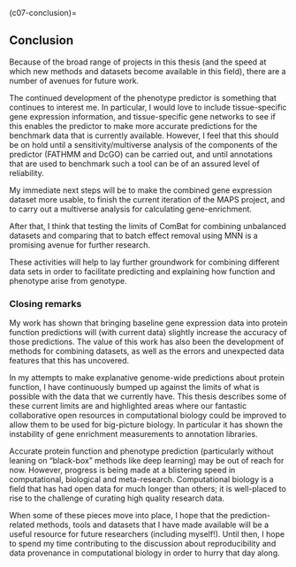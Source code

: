 (c07-conclusion)=
## Conclusion
[//]: # (TODO: Rewrite: tell the truth)
Because of the broad range of projects in this thesis (and the speed at which new methods and datasets become available in this field), there are a number of avenues for future work. 

The continued development of the phenotype predictor is something that continues to interest me. In particular, I would love to include tissue-specific gene expression information, and tissue-specific gene networks to see if this enables the predictor to make more accurate predictions for the benchmark data that is currently available. However, I feel that this should be on hold until a sensitivity/multiverse analysis of the components of the predictor (FATHMM and DcGO) can be carried out, and until annotations that are used to benchmark such a tool can be of an assured level of reliability.

My immediate next steps will be to make the combined gene expression dataset more usable, to finish the current iteration of the MAPS project, and to carry out a multiverse analysis for calculating gene-enrichment.

After that, I think that testing the limits of ComBat for combining unbalanced datasets and comparing that to batch effect removal using MNN is a promising avenue for further research.

These activities will help to lay further groundwork for combining different data sets in order to facilitate predicting and explaining how function and phenotype arise from genotype.

### Closing remarks

My work has shown that bringing baseline gene expression data into protein function predictions will (with current data) slightly increase the accuracy of those predictions. The value of this work has also been the development of methods for combining datasets, as well as the errors and unexpected data features that this has uncovered.  

In my attempts to make explanative genome-wide predictions about protein function, I have continuously bumped up against the limits of what is possible with the data that we currently have. This thesis describes some of these current limits are and highlighted areas where our fantastic collaborative open resources in computational biology could be improved to allow them to be used for big-picture biology. In particular it has shown the instability of gene enrichment measurements to annotation libraries.

Accurate protein function and phenotype prediction (particularly without leaning on “black-box” methods like deep learning) may be out of reach for now. However, progress is being made at a blistering speed in computational, biological and meta-research. Computational biology is a field that has had open data for much longer than others; it is well-placed to rise to the challenge of curating high quality research data. 

When some of these pieces move into place, I hope that the prediction-related methods, tools and datasets that I have made available will be a useful resource for future researchers (including myself!). Until then, I hope to spend my time contributing to the discussion about reproducibility and data provenance in computational biology in order to hurry that day along. 


